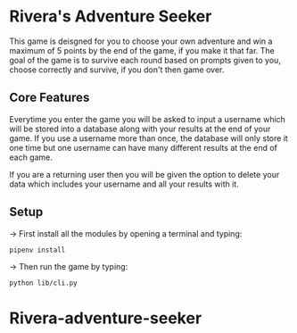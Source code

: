 # Rivera's Adventure Seeker
This game is deisgned for you to choose your own adventure and win a maximum of 5 points by the end of the game, if you make it that far. 
The goal of the game is to survive each round based on prompts given to you, choose correctly and survive, if you don't then game over. 

## Core Features
Everytime you enter the game you will be asked to input a username which will be stored into a database along with your results at the end of your game. If you use a username more than once, the database will only store it one time but one username can have many different results at the end of each game. 

If you are a returning user then you will be given the option to delete your data which includes your username and all your results with it. 

## Setup 
-> First install all the modules by opening a terminal and typing: 
```
pipenv install
```
-> Then run the game by typing: 
```
python lib/cli.py
```
# Rivera-adventure-seeker
